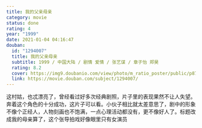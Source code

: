 ```yaml
---
title: 我的父亲母亲
category: movie
status: done
rating: 4
year: "1999"
date: 2021-01-04 04:16:47
douban:
  id: "1294007"
  title: 我的父亲母亲
  subtitle: 1999 / 中国大陆 / 剧情 爱情 / 张艺谋 / 章子怡 郑昊
  rating: 8.2
  cover: https://img9.doubanio.com/view/photo/m_ratio_poster/public/p871456694.jpg
  link: https://movie.douban.com/subject/1294007/
---
```


这村姑，也忒漂亮了，曾经看过好多次经典剧照，片子里的表现果然不让人失望。奔着这个角色的十分成功，这片子可以看。小伙子相比就太差意思了，剧中的形象不像个正经人，人物刻画也不饱满，一点心理活动都没有，更不像好人了。标题改成我的母亲算了，这个张导拍戏好像眼里只有女演员